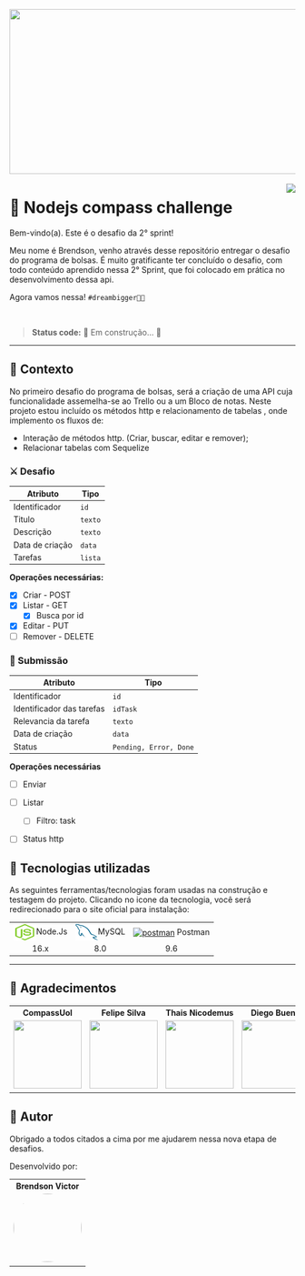 
<p align="center">
<img height="290" width="700" src="https://user-images.githubusercontent.com/82064724/147239690-c00a27b5-f63f-474c-abaa-00b70bf745c5.jpg">
</p>

<img align="right" src="https://img.shields.io/static/v1?label=project&message=Compass&color=FFA429&style=for-the-badge&logo=ghost"/>


# 🚀 Nodejs compass challenge

Bem-vindo(a). Este é o desafio da 2° sprint!

Meu nome é Brendson, venho através desse repositório entregar o desafio do programa de bolsas.
É muito gratificante ter concluído o desafio, com todo conteúdo aprendido nessa 2° Sprint, que foi colocado
em prática no desenvolvimento dessa api.

Agora vamos nessa! <code>#dreambigger🚀🧡</code>



<br>

> <b>Status code:</b> 🚧 Em construção...  🚧
 
 ---
 
 ## 🧠 Contexto
 
 No primeiro desafio do programa de bolsas, será a criação de uma API cuja funcionalidade assemelha-se ao Trello ou a um
 Bloco de notas.
 Neste projeto estou incluído os métodos http e relacionamento de tabelas , onde implemento os fluxos de:
 
 - Interação de métodos http. (Criar, buscar, editar e remover);
 - Relacionar tabelas com Sequelize


 
### ⚔️ Desafio

| Atributo        | Tipo     |
| --------------- | -------- |
| Identificador   | `id`     |
| Titulo          | `texto`  |
| Descrição       | `texto`  |
| Data de criação | `data`   |
| Tarefas         | `lista`  |

**Operações necessárias:**

- [x] Criar - POST
- [x] Listar - GET
  - [x] Busca por id
- [x] Editar - PUT
- [ ] Remover - DELETE

### 📓 Submissão

| Atributo                 | Tipo                   |
| ------------------------ | ---------------------- |
| Identificador            | `id`                   |
| Identificador das tarefas| `idTask`               |
| Relevancia da tarefa     | `texto`                |
| Data de criação          | `data`                 |
| Status                   | `Pending, Error, Done` |

**Operações necessárias**

- [ ] Enviar
- [ ] Listar
  - [ ] Filtro: task
- [ ] Status http



## 🔧 Tecnologias utilizadas

As seguintes ferramentas/tecnologias foram usadas na construção e testagem do projeto. Clicando no icone da tecnologia, você será redirecionado para o site oficial para instalação:

 <table>
  <tr>
   <td> <a href="https://nodejs.org/pt-br/download/" target="blank"><img align="center" alt="nodeJs" height="30" width="40" src="https://raw.githubusercontent.com/devicons/devicon/2ae2a900d2f041da66e950e4d48052658d850630/icons/nodejs/nodejs-original.svg"></a>Node.Js</td>
    <td><a href="https://www.mysql.com/downloads/" target="blank"><img align="center" alt="mysql" height="30" width="40" src="https://github.com/devicons/devicon/blob/master/icons/mysql/mysql-original.svg"></a>MySQL</td>
    <td><a href="https://www.postman.com/downloads/" target="blank"><img align="center" alt="postman" height="30" width="30" src="https://user-images.githubusercontent.com/82064724/147406769-6a2ebeb5-41a7-484c-a363-dbe3aad72daa.png"></a> Postman</td>
  </tr>
  <tr>
    <td align="center">16.x</td>
    <td align="center">8.0</td>
    <td align="center">9.6</td>
  </tr>
</table>


---
## **:star2: Agradecimentos**

<div align=left style="width:100%">
<table>
  <tr align=center>
    <th><strong>CompassUol</strong></th>
    <th><strong>Felipe Silva</strong></th>
    <th><strong>Thais Nicodemus</strong></th>
    <th><strong>Diego Bueno</strong></th>
    <th><strong>Bruna Santos</strong></th>
    <th><strong>Giovanni Hoffmann</strong></th>
  </tr>
  <td>
      <a href="*">
        <img width="120" height="120" src="https://user-images.githubusercontent.com/82064724/147250813-a8ffeeaa-d1e0-464d-b157-5b1832419962.jpg">
      </a>
    </td>
    <td>
      <a href="*">
        <img width="120" height="120" src="https://user-images.githubusercontent.com/82064724/147247938-ad746eb0-6acb-493d-a5a1-f18ced1f79ea.jpeg">
      </a>
    </td>
    <td>
      <a href="*">
        <img width="120" height="120" src="https://user-images.githubusercontent.com/82064724/147248193-cb95b8e0-9b86-4788-9c99-1f7d81a67c5c.jpeg">
      </a>
    </td>
    <td>
      <a href="*">
        <img width="120" height="120" src="https://user-images.githubusercontent.com/82064724/147248671-1433631f-d30e-43ef-8a90-11f1eb0dad6e.jpeg">
      </a>
    </td>
    <td>
      <a href="*">
        <img width="120" height="120" src="https://user-images.githubusercontent.com/82064724/147249013-2461e045-8883-45b3-8aaa-54f25b0039a2.jpeg">
      </a>
    </td>
      <td>
      <a href="*">
        <img width="140" height="120" src="https://user-images.githubusercontent.com/82064724/147251080-3157eb74-fce3-4467-982b-8f04a33a62df.jpeg">
      </a>
    </td>
  </tr>
</table>

</div>


## 📝 Autor

Obrigado a todos citados a cima por me ajudarem nessa nova etapa de desafios.

Desenvolvido por:

<div align=left style="width:100%">

<table>
  <tr align=center>
    <th><strong>Brendson Victor</strong></th>
  </tr>
   <td>
      <a href="*">
        <img style="border-radius: 50%" width="120" height="120" src="https://user-images.githubusercontent.com/82064724/147268606-4fd3c629-8cb1-422b-a025-cf20b44930c7.jpeg">
      </a>
    </td>
  </tr>
</table>
</div>
